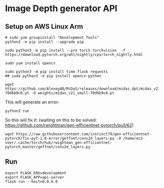 # Image Depth generator API

## Setup on AWS Linux Arm

```
# sudo yum groupinstall "Development Tools"
python3 -m pip install --upgrade pip
```

```
sudo python3 -m pip install --pre torch torchvision  -f https://download.pytorch.org/whl/nightly/cpu/torch_nightly.html
```

```
sudo yum install opencv
```

```
sudo python3 -m pip install timm flask requests
## sudo python3 -m pip install opencv-python
```

```
wget https://github.com/AlexeyAB/MiDaS/releases/download/midas_dpt/midas_v21_small-70d6b9c8.pt -O weights/midas_v21_small-70d6b9c8.pt
```

This will generate an error:

```
python3 run
```

So this will fix it:
(waiting on this to be solved: https://github.com/rwightman/gen-efficientnet-pytorch/pull/62)

```
wget https://raw.githubusercontent.com/instinct79/gen-efficientnet-pytorch/fix-pyT-1.8-error/geffnet/conv2d_layers.py -O /home/ec2-user/.cache/torch/hub/rwightman_gen-efficientnet-pytorch_master/geffnet/conv2d_layers.py
```

## Run

```
export FLASK_ENV=development
export FLASK_APP=api-server
flask run --host=0.0.0.0
```

